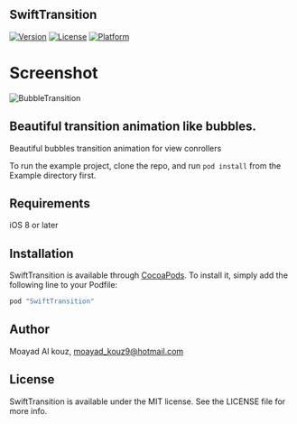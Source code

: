 ## SwiftTransition

[![Version](https://img.shields.io/cocoapods/v/SwiftTransition.svg?style=flat)](http://cocoapods.org/pods/SwiftTransition)
[![License](https://img.shields.io/cocoapods/l/SwiftTransition.svg?style=flat)](http://cocoapods.org/pods/SwiftTransition)
[![Platform](https://img.shields.io/cocoapods/p/SwiftTransition.svg?style=flat)](http://cocoapods.org/pods/SwiftTransition)

# Screenshot
![BubbleTransition](https://github.com/malkouz/SwiftTransition/blob/master/screenshots/ezgif-1-263696505e.gif)

## Beautiful transition animation like bubbles.
Beautiful bubbles transition animation for view conrollers

To run the example project, clone the repo, and run `pod install` from the Example directory first.

## Requirements
iOS 8 or later 

## Installation

SwiftTransition is available through [CocoaPods](http://cocoapods.org). To install
it, simply add the following line to your Podfile:

```ruby
pod "SwiftTransition"
```

## Author

Moayad Al kouz, moayad_kouz9@hotmail.com

## License

SwiftTransition is available under the MIT license. See the LICENSE file for more info.
